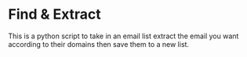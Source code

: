 # Find & Extract 

This is a python script to take in an email list
extract the email you want according to their domains 
then save them to a new list. 
